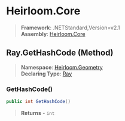 # Heirloom.Core

> **Framework**: .NETStandard,Version=v2.1  
> **Assembly**: [Heirloom.Core][0]

## Ray.GetHashCode (Method)

> **Namespace**: [Heirloom.Geometry][0]  
> **Declaring Type**: [Ray][1]

### GetHashCode()

```cs
public int GetHashCode()
```

> **Returns** - `int`

[0]: ../../../Heirloom.Core.md
[1]: ../Ray.md
